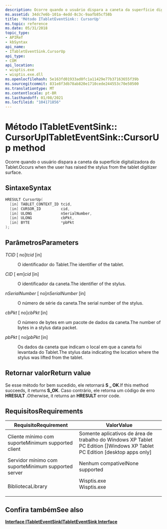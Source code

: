 ```yaml
---
description: Ocorre quando o usuário dispara a caneta da superfície digitalizadora do Tablet.
ms.assetid: 34dc7e6b-101a-4edd-8c3c-9aafb85cf58b
title: 'Método ITabletEventSink:: CursorUp'
ms.topic: reference
ms.date: 05/31/2018
topic_type:
- APIRef
- kbSyntax
api_name:
- ITabletEventSink.CursorUp
api_type:
- COM
api_location:
- wisptis.exe
- wisptis.exe.dll
ms.openlocfilehash: 5e163fd01933ad0fc1a11429e77b37163655f39b
ms.sourcegitcommit: 831e8f3db78ab820e1710cede244553c70e50500
ms.translationtype: MT
ms.contentlocale: pt-BR
ms.lasthandoff: 01/08/2021
ms.locfileid: "104171856"
---
```

# <a name="itableteventsinkcursorup-method"></a><span data-ttu-id="3b0b8-103">Método ITabletEventSink:: CursorUp</span><span class="sxs-lookup"><span data-stu-id="3b0b8-103">ITabletEventSink::CursorUp method</span></span>

<span data-ttu-id="3b0b8-104">Ocorre quando o usuário dispara a caneta da superfície digitalizadora do Tablet.</span><span class="sxs-lookup"><span data-stu-id="3b0b8-104">Occurs when the user has raised the stylus from the tablet digitizer surface.</span></span>

## <a name="syntax"></a><span data-ttu-id="3b0b8-105">Sintaxe</span><span class="sxs-lookup"><span data-stu-id="3b0b8-105">Syntax</span></span>


```C++
HRESULT CursorUp(
  [in] TABLET_CONTEXT_ID tcid,
  [in] CURSOR_ID         cid,
  [in] ULONG             nSerialNumber,
  [in] ULONG             cbPkt,
  [in] BYTE              *pbPkt
);
```



## <a name="parameters"></a><span data-ttu-id="3b0b8-106">Parâmetros</span><span class="sxs-lookup"><span data-stu-id="3b0b8-106">Parameters</span></span>

<dl> <dt>

<span data-ttu-id="3b0b8-107">*TCID* \[ no\]</span><span class="sxs-lookup"><span data-stu-id="3b0b8-107">*tcid* \[in\]</span></span>
</dt> <dd>

<span data-ttu-id="3b0b8-108">O identificador do Tablet.</span><span class="sxs-lookup"><span data-stu-id="3b0b8-108">The identifier of the tablet.</span></span>

</dd> <dt>

<span data-ttu-id="3b0b8-109">*CID* \[ em\]</span><span class="sxs-lookup"><span data-stu-id="3b0b8-109">*cid* \[in\]</span></span>
</dt> <dd>

<span data-ttu-id="3b0b8-110">O identificador da caneta.</span><span class="sxs-lookup"><span data-stu-id="3b0b8-110">The identifier of the stylus.</span></span>

</dd> <dt>

<span data-ttu-id="3b0b8-111">*nSerialNumber* \[ no\]</span><span class="sxs-lookup"><span data-stu-id="3b0b8-111">*nSerialNumber* \[in\]</span></span>
</dt> <dd>

<span data-ttu-id="3b0b8-112">O número de série da caneta.</span><span class="sxs-lookup"><span data-stu-id="3b0b8-112">The serial number of the stylus.</span></span>

</dd> <dt>

<span data-ttu-id="3b0b8-113">*cbPkt* \[ no\]</span><span class="sxs-lookup"><span data-stu-id="3b0b8-113">*cbPkt* \[in\]</span></span>
</dt> <dd>

<span data-ttu-id="3b0b8-114">O número de bytes em um pacote de dados da caneta.</span><span class="sxs-lookup"><span data-stu-id="3b0b8-114">The number of bytes in a stylus data packet.</span></span>

</dd> <dt>

<span data-ttu-id="3b0b8-115">*pbPkt* \[ no\]</span><span class="sxs-lookup"><span data-stu-id="3b0b8-115">*pbPkt* \[in\]</span></span>
</dt> <dd>

<span data-ttu-id="3b0b8-116">Os dados da caneta que indicam o local em que a caneta foi levantada do Tablet.</span><span class="sxs-lookup"><span data-stu-id="3b0b8-116">The stylus data indicating the location where the stylus was lifted from the tablet.</span></span>

</dd> </dl>

## <a name="return-value"></a><span data-ttu-id="3b0b8-117">Retornar valor</span><span class="sxs-lookup"><span data-stu-id="3b0b8-117">Return value</span></span>

<span data-ttu-id="3b0b8-118">Se esse método for bem sucedido, ele retornará **S \_ OK**.</span><span class="sxs-lookup"><span data-stu-id="3b0b8-118">If this method succeeds, it returns **S\_OK**.</span></span> <span data-ttu-id="3b0b8-119">Caso contrário, ele retorna um código de erro **HRESULT** .</span><span class="sxs-lookup"><span data-stu-id="3b0b8-119">Otherwise, it returns an **HRESULT** error code.</span></span>

## <a name="requirements"></a><span data-ttu-id="3b0b8-120">Requisitos</span><span class="sxs-lookup"><span data-stu-id="3b0b8-120">Requirements</span></span>



| <span data-ttu-id="3b0b8-121">Requisito</span><span class="sxs-lookup"><span data-stu-id="3b0b8-121">Requirement</span></span> | <span data-ttu-id="3b0b8-122">Valor</span><span class="sxs-lookup"><span data-stu-id="3b0b8-122">Value</span></span> |
|-------------------------------------|----------------------------------------------------------------------------------------|
| <span data-ttu-id="3b0b8-123">Cliente mínimo com suporte</span><span class="sxs-lookup"><span data-stu-id="3b0b8-123">Minimum supported client</span></span><br/> | <span data-ttu-id="3b0b8-124">Somente aplicativos de área de trabalho do Windows XP Tablet PC Edition \[\]</span><span class="sxs-lookup"><span data-stu-id="3b0b8-124">Windows XP Tablet PC Edition \[desktop apps only\]</span></span><br/>                          |
| <span data-ttu-id="3b0b8-125">Servidor mínimo com suporte</span><span class="sxs-lookup"><span data-stu-id="3b0b8-125">Minimum supported server</span></span><br/> | <span data-ttu-id="3b0b8-126">Nenhum compatível</span><span class="sxs-lookup"><span data-stu-id="3b0b8-126">None supported</span></span><br/>                                                              |
| <span data-ttu-id="3b0b8-127">Biblioteca</span><span class="sxs-lookup"><span data-stu-id="3b0b8-127">Library</span></span><br/>                  | <dl> <span data-ttu-id="3b0b8-128"><dt>Wisptis.exe</dt></span><span class="sxs-lookup"><span data-stu-id="3b0b8-128"><dt>Wisptis.exe</dt></span></span> </dl> |



## <a name="see-also"></a><span data-ttu-id="3b0b8-129">Confira também</span><span class="sxs-lookup"><span data-stu-id="3b0b8-129">See also</span></span>

<dl> <dt>

[<span data-ttu-id="3b0b8-130">**Interface ITabletEventSink**</span><span class="sxs-lookup"><span data-stu-id="3b0b8-130">**ITabletEventSink Interface**</span></span>](itableteventsink.md)
</dt> </dl>

 

 




